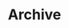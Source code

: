 ---
title: "Archive"
private: true
description: Photos which I do not like that much anymore.
menu: main
---